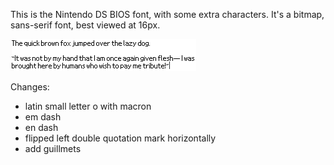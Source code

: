 This is the Nintendo DS BIOS font, with some extra characters. It's a bitmap, sans-serif font, best viewed at 16px.

![font preview](https://raw.githubusercontent.com/vaaas/nintendo-ds-bios-vasified/master/font_preview.png)

Changes:

- latin small letter o with macron
- em dash
- en dash
- flipped left double quotation mark horizontally
- add guillmets